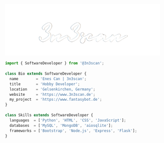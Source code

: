 <p align="center">
  <img src="https://raw.githubusercontent.com/3n3scan/3n3scan/main/eno.png" />
</p>

```js
import { SoftwareDeveloper } from '@3n3scan';

class Bio extends SoftwareDeveloper {
  name        = 'Enes Can | 3n3scan';
  title       = 'Hobby Developer';
  location    = 'Gelsenkirchen, Germany';
  website     = 'https://www.3n3scan.de';
  my_project  = 'https://www.fantasybot.de';
}

class Skills extends SoftwareDeveloper {
  languages  = ['Python', 'HTML', 'CSS', 'JavaScript'];
  databases  = ['MySQL', 'MongoDB', 'aiosqlite'];
  frameworks = ['Bootstrap', 'Node.js', 'Express', 'Flask'];
}
```
